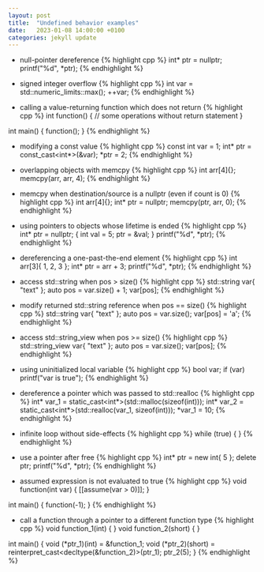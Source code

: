```yaml
---
layout: post
title:  "Undefined behavior examples"
date:   2023-01-08 14:00:00 +0100
categories: jekyll update
---
```


- null-pointer dereference
{% highlight cpp %}
int* ptr = nullptr;
printf("%d", *ptr);
{% endhighlight %}


- signed integer overflow
{% highlight cpp %}
int var = std::numeric_limits<int>::max();
++var;
{% endhighlight %}


- calling a value-returning function which does not return
{% highlight cpp %}
int function()
{
    // some operations without return statement
}

int main()
{
    function();
}
{% endhighlight %}


- modifying a const value
{% highlight cpp %}
const int var = 1;
int* ptr = const_cast<int*>(&var);
*ptr = 2;
{% endhighlight %}


- overlapping objects with memcpy
{% highlight cpp %}
int arr[4]{};
memcpy(arr, arr, 4);
{% endhighlight %}


- memcpy when destination/source is a nullptr (even if count is 0)
{% highlight cpp %}
int arr[4]{};
int* ptr = nullptr;
memcpy(ptr, arr, 0);
{% endhighlight %}


- using pointers to objects whose lifetime is ended
{% highlight cpp %}
int* ptr = nullptr;
{
    int val = 5;
    ptr = &val;
}
printf("%d", *ptr);
{% endhighlight %}


- dereferencing a one-past-the-end element
{% highlight cpp %}
int arr[3]{ 1, 2, 3 };
int* ptr = arr + 3;
printf("%d", *ptr);
{% endhighlight %}


- access std::string when pos > size()
{% highlight cpp %}
std::string var{ "text" };
auto pos = var.size() + 1;
var[pos];
{% endhighlight %}


- modify returned std::string reference when pos == size()
{% highlight cpp %}
std::string var{ "text" };
auto pos = var.size();
var[pos] = 'a';
{% endhighlight %}


- access std::string_view when pos >= size()
{% highlight cpp %}
std::string_view var{ "text" };
auto pos = var.size();
var[pos];
{% endhighlight %}


- using uninitialized local variable
{% highlight cpp %}
bool var;
if (var)
    printf("var is true");
{% endhighlight %}


- dereference a pointer which was passed to std::realloc
{% highlight cpp %}
int* var_1 = static_cast<int*>(std::malloc(sizeof(int)));
int* var_2 = static_cast<int*>(std::realloc(var_1, sizeof(int)));
*var_1 = 10;
{% endhighlight %}


- infinite loop without side-effects
{% highlight cpp %}
while (true) { }
{% endhighlight %}


- use a pointer after free
{% highlight cpp %}
int* ptr = new int{ 5 };
delete ptr;
printf("%d", *ptr);
{% endhighlight %}


- assumed expression is not evaluated to true
{% highlight cpp %}
void function(int var)
{
    [[assume(var > 0)]];
}

int main()
{
    function(-1);
}
{% endhighlight %}


- call a function through a pointer to a different function type
{% highlight cpp %}
void function_1(int) { }
void function_2(short) { }

int main()
{
    void (*ptr_1)(int) = &function_1;
    void (*ptr_2)(short) = reinterpret_cast<decltype(&function_2)>(ptr_1);
    ptr_2(5);
}
{% endhighlight %}
